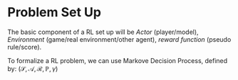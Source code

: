 # Problem Set Up

The basic component of a RL set up will be *Actor* (player/model), *Environment* (game/real environment/other agent), *reward function* (pseudo rule/score).

To formalize a RL problem, we can use Markove Decision Process, defined by: $(\mathcal{S}, \mathcal{A}, \mathcal{R}, \mathbb{P}, \gamma)$
